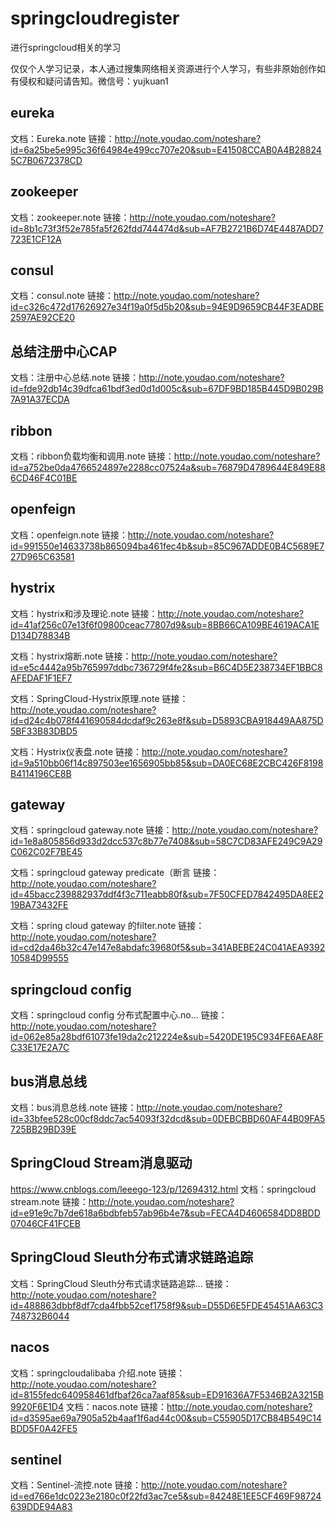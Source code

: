 # springcloudregister
进行springcloud相关的学习

仅仅个人学习记录，本人通过搜集网络相关资源进行个人学习，有些非原始创作如有侵权和疑问请告知。微信号：yujkuan1



## eureka
文档：Eureka.note
链接：http://note.youdao.com/noteshare?id=6a25be5e995c36f64984e499cc707e20&sub=E41508CCAB0A4B288245C7B0672378CD

## zookeeper
文档：zookeeper.note
链接：http://note.youdao.com/noteshare?id=8b1c73f3f52e785fa5f262fdd744474d&sub=AF7B2721B6D74E4487ADD7723E1CF12A
## consul
文档：consul.note
链接：http://note.youdao.com/noteshare?id=c326c472d17626927e34f19a0f5d5b20&sub=94E9D9659CB44F3EADBE2597AE92CE20

## 总结注册中心CAP
文档：注册中心总结.note
链接：http://note.youdao.com/noteshare?id=fde92db14c39dfca61bdf3ed0d1d005c&sub=67DF9BD185B445D9B029B7A91A37ECDA

## ribbon
文档：ribbon负载均衡和调用.note
链接：http://note.youdao.com/noteshare?id=a752be0da4766524897e2288cc07524a&sub=76879D4789644E849E886CD46F4C01BE

## openfeign

文档：openfeign.note
链接：http://note.youdao.com/noteshare?id=991550e14633738b865094ba461fec4b&sub=85C967ADDE0B4C5689E727D965C63581


## hystrix

文档：hystrix和涉及理论.note
链接：http://note.youdao.com/noteshare?id=41af256c07e13f6f09800ceac77807d9&sub=8BB66CA109BE4619ACA1ED134D78834B

文档：hystrix熔断.note
链接：http://note.youdao.com/noteshare?id=e5c4442a95b765997ddbc736729f4fe2&sub=B6C4D5E238734EF1BBC8AFEDAF1F1EF7

文档：SpringCloud-Hystrix原理.note
链接：http://note.youdao.com/noteshare?id=d24c4b078f441690584dcdaf9c263e8f&sub=D5893CBA918449AA875D5BF33B83DBD5

文档：Hystrix仪表盘.note
链接：http://note.youdao.com/noteshare?id=9a510bb06f14c897503ee1656905bb85&sub=DA0EC68E2CBC426F8198B4114196CE8B


## gateway

文档：springcloud gateway.note
链接：http://note.youdao.com/noteshare?id=1e8a805856d933d2dcc537c8b77e7408&sub=58C7CD83AFE249C9A29C062C02F7BE45

文档：springcloud gateway predicate（断言
链接：http://note.youdao.com/noteshare?id=45bacc239882937ddf4f3c711eabb80f&sub=7F50CFED7842495DA8EE219BA73432FE

文档：spring cloud gateway 的filter.note
链接：http://note.youdao.com/noteshare?id=cd2da46b32c47e147e8abdafc39680f5&sub=341ABEBE24C041AEA939210584D99555

## springcloud config
 
文档：springcloud config 分布式配置中心.no...
链接：http://note.youdao.com/noteshare?id=062e85a28bdf61073fe19da2c212224e&sub=5420DE195C934FE6AEA8FC33E17E2A7C


## bus消息总线
文档：bus消息总线.note
链接：http://note.youdao.com/noteshare?id=33bfee528c00cf8ddc7ac54093f32dcd&sub=0DEBCBBD60AF44B09FA5725BB29BD39E


## SpringCloud Stream消息驱动
https://www.cnblogs.com/leeego-123/p/12694312.html
文档：springcloud stream.note
链接：http://note.youdao.com/noteshare?id=e91e9c7b7de618a6bdbfeb57ab96b4e7&sub=FECA4D4606584DD8BDD07046CF41FCEB


## SpringCloud Sleuth分布式请求链路追踪
文档：SpringCloud Sleuth分布式请求链路追踪...
链接：http://note.youdao.com/noteshare?id=488863dbbf8df7cda4fbb52cef1758f9&sub=D55D6E5FDE45451AA63C3748732B6044


## nacos
文档：springcloudalibaba 介绍.note
链接：http://note.youdao.com/noteshare?id=8155fedc640958461dfbaf26ca7aaf85&sub=ED91636A7F5346B2A3215B9920F6E1D4
文档：nacos.note
链接：http://note.youdao.com/noteshare?id=d3595ae69a7905a52b4aaf1f6ad44c00&sub=C55905D17CB84B549C14BDD5F0A42FE5

## sentinel
文档：Sentinel-流控.note
链接：http://note.youdao.com/noteshare?id=ed766e1dc0223e2180c0f22fd3ac7ce5&sub=84248E1EE5CF469F98724639DDE94A83